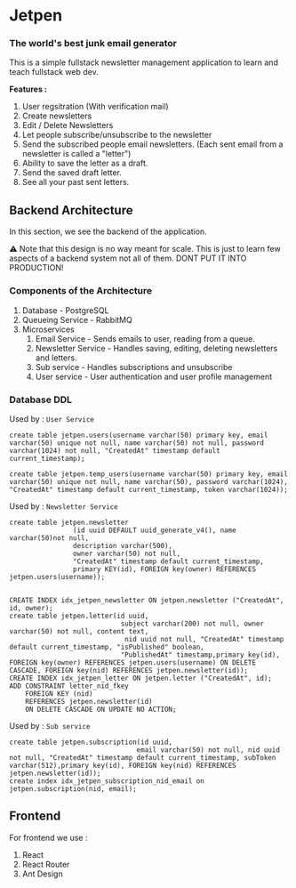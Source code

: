 # Jetpen
### The world's best junk email generator

This is a simple fullstack newsletter management application to learn and teach fullstack web dev.

**Features :**

1. User regsitration (With verification mail)
2. Create newsletters
3. Edit / Delete Newsletters
4. Let people subscribe/unsubscribe to the newsletter
5. Send the subscribed people email newsletters. (Each sent email from a newsletter is called a "letter")
6. Ability to save the letter as a draft.
7. Send the saved draft letter.
8. See all your past sent letters.

## Backend Architecture

In this section, we see the backend of the application. 

⚠ Note that this design is no way meant for scale. This is just to learn few aspects of a backend system not all of them. DONT PUT IT INTO PRODUCTION!

### Components of the Architecture

1. Database - PostgreSQL
2. Queueing Service - RabbitMQ
3. Microservices
    1. Email Service - Sends emails to user, reading from a queue.
    2. Newsletter Service - Handles saving, editing, deleting newsletters and letters.
    3. Sub service - Handles subscriptions and unsubscribe
    4. User service - User authentication and user profile management

### Database DDL
Used by : `User Service`
```
create table jetpen.users(username varchar(50) primary key, email varchar(50) unique not null, name varchar(50) not null, password varchar(1024) not null, "CreatedAt" timestamp default current_timestamp);

create table jetpen.temp_users(username varchar(50) primary key, email varchar(50) unique not null, name varchar(50), password varchar(1024), "CreatedAt" timestamp default current_timestamp, token varchar(1024));
```

Used by : `Newsletter Service`
```
create table jetpen.newsletter
				(id uuid DEFAULT uuid_generate_v4(), name varchar(50)not null, 
				description varchar(500), 
				owner varchar(50) not null,
				"CreatedAt" timestamp default current_timestamp,
				primary KEY(id), FOREIGN key(owner) REFERENCES jetpen.users(username));
			
			
CREATE INDEX idx_jetpen_newsletter ON jetpen.newsletter ("CreatedAt", id, owner);
create table jetpen.letter(id uuid, 
							subject varchar(200) not null, owner varchar(50) not null, content text,
							 nid uuid not null, "CreatedAt" timestamp default current_timestamp, "isPublished" boolean,
							"PublishedAt" timestamp,primary key(id), FOREIGN key(owner) REFERENCES jetpen.users(username) ON DELETE CASCADE, FOREIGN key(nid) REFERENCES jetpen.newsletter(id)); 					
CREATE INDEX idx_jetpen_letter ON jetpen.letter ("CreatedAt", id);
ADD CONSTRAINT letter_nid_fkey
    FOREIGN KEY (nid)
    REFERENCES jetpen.newsletter(id)
    ON DELETE CASCADE ON UPDATE NO ACTION;

```

Used by : `Sub service`
```
create table jetpen.subscription(id uuid, 
								email varchar(50) not null, nid uuid not null, "CreatedAt" timestamp default current_timestamp, subToken varchar(512),primary key(id), FOREIGN key(nid) REFERENCES jetpen.newsletter(id));
create index idx_jetpen_subscription_nid_email on jetpen.subscription(nid, email);
```

## Frontend
For frontend we use : 
1. React
2. React Router
3. Ant Design